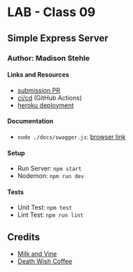 # LAB - Class 09
## Simple Express Server
### Author: Madison Stehle

#### Links and Resources
- [submission PR](https://github.com/madisonstehle/express_server/pull/3)
- [ci/cd](https://github.com/madisonstehle/express_server/actions) (GitHub Actions)
- [heroku deployment](https://express-server-madisonstehle.herokuapp.com/)


#### Documentation
- `node ./docs/swagger.js`: [browser link](https://express-server-madisonstehle.herokuapp.com/api-docs)


#### Setup
- Run Server: `npm start`
- Nodemon: `npm run dev`


#### Tests
- Unit Test: `npm test`
- Lint Test: `npm run lint`


## Credits
- [Milk and Vine](https://www.amazon.com/Milk-Vine-Inspirational-Quotes-Classic-ebook/dp/B076NWPQYZ)
- [Death Wish Coffee](https://www.deathwishcoffee.com/products/death-wish-coffee)